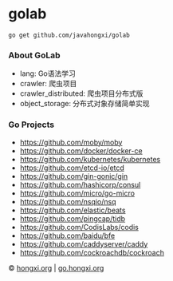 # golab

`go get github.com/javahongxi/golab`

### About GoLab
- lang: Go语法学习
- crawler: 爬虫项目
- crawler_distributed: 爬虫项目分布式版
- object_storage: 分布式对象存储简单实现

### Go Projects
- https://github.com/moby/moby
- https://github.com/docker/docker-ce
- https://github.com/kubernetes/kubernetes
- https://github.com/etcd-io/etcd
- https://github.com/gin-gonic/gin
- https://github.com/hashicorp/consul
- https://github.com/micro/go-micro
- https://github.com/nsqio/nsq
- https://github.com/elastic/beats
- https://github.com/pingcap/tidb
- https://github.com/CodisLabs/codis
- https://github.com/baidu/bfe
- https://github.com/caddyserver/caddy
- https://github.com/cockroachdb/cockroach

&copy; [hongxi.org](http://hongxi.org) | [go.hongxi.org](http://go.hongxi.org)
